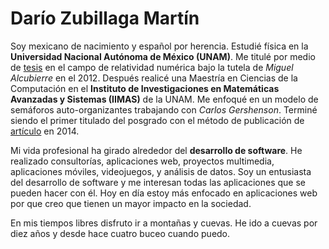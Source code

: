 # Darío Zubillaga Martín

Soy mexicano de nacimiento y español por herencia. Estudié física en la **Universidad Nacional Autónoma de México (UNAM)**. Me titulé por medio de [tesis](http://132.248.67.65/F/?func=find-b&local_base=TES01&find_code=WRD&request=acrecion+de+campo+fantasma&adjacent=N) en el campo de relatividad numérica bajo la tutela de _Miguel Alcubierre_ en el 2012. Después realicé una Maestría en Ciencias de la Computación en el **Instituto de Investigaciones en Matemáticas Avanzadas y Sistemas (IIMAS)** de la UNAM. Me enfoqué en un modelo de semáforos auto-organizantes trabajando con _Carlos Gershenson_. Terminé siendo el primer titulado del posgrado con el método de publicación de [artículo](https://www.mdpi.com/1099-4300/16/5/2384) en 2014. 

Mi vida profesional ha girado alrededor del **desarrollo de software**. He realizado consultorías, aplicaciones web, proyectos multimedia, aplicaciones móviles, videojuegos, y análisis de datos. Soy un entusiasta del desarrollo de software y me interesan todas las aplicaciones que se pueden hacer con él. Hoy en día estoy más enfocado en aplicaciones web por que creo que tienen un mayor impacto en la sociedad.

En mis tiempos libres disfruto ir a montañas y cuevas. He ido a cuevas por diez años y desde hace cuatro buceo cuando puedo.



